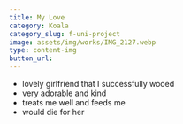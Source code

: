 ```yaml
---
title: My Love
category: Koala
category_slug: f-uni-project
image: assets/img/works/IMG_2127.webp
type: content-img
button_url:
---
```

* lovely girlfriend that I successfully wooed
* very adorable and kind
* treats me well and feeds me
* would die for her
